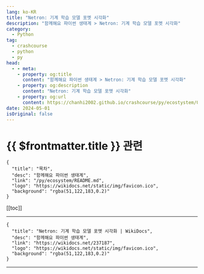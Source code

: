 ```yaml
---
lang: ko-KR
title: "Netron: 기계 학습 모델 포멧 시각화"
description: "함께해요 파이썬 생태계 > Netron: 기계 학습 모델 포멧 시각화"
category:
  - Python
tag: 
  - crashcourse
  - python
  - py
head:
  - - meta:
    - property: og:title
      content: "함께해요 파이썬 생태계 > Netron: 기계 학습 모델 포멧 시각화"
    - property: og:description
      content: "Netron: 기계 학습 모델 포멧 시각화"
    - property: og:url
      content: https://chanhi2002.github.io/crashcourse/py/ecostystem/05/netron.html
date: 2024-05-01
isOriginal: false
---
```


# {{ $frontmatter.title }} 관련

```component VPCard
{
  "title": "목차",
  "desc": "함께해요 파이썬 생태계",
  "link": "/py/ecosystem/README.md",
  "logo": "https://wikidocs.net/static/img/favicon.ico",
  "background": "rgba(51,122,183,0.2)"
}
```

[[toc]]

---

```component VPCard
{
  "title": "Netron: 기계 학습 모델 포멧 시각화 | WikiDocs",
  "desc": "함께해요 파이썬 생태계",
  "link": "https://wikidocs.net/237187",
  "logo": "https://wikidocs.net/static/img/favicon.ico",
  "background": "rgba(51,122,183,0.2)"
}
```

<!-- TODO: 작성 -->

---

<TagLinks />